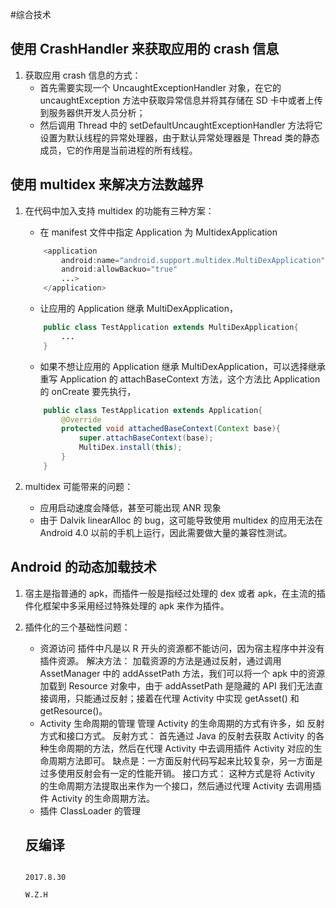 #综合技术
## 使用 CrashHandler 来获取应用的 crash 信息
1. 获取应用 crash 信息的方式：
    - 首先需要实现一个 UncaughtExceptionHandler 对象，在它的 uncaughtException 方法中获取异常信息并将其存储在 SD 卡中或者上传到服务器供开发人员分析；
    - 然后调用 Thread 中的 setDefaultUncaughtExceptionHandler 方法将它设置为默认线程的异常处理器，由于默认异常处理器是 Thread 类的静态成员，它的作用是当前进程的所有线程。

## 使用 multidex 来解决方法数越界
1. 在代码中加入支持 multidex 的功能有三种方案：
    
    - 在 manifest 文件中指定 Application 为 MultidexApplication
    ````java
        <application
            android:name="android.support.multidex.MultiDexApplication"
            android:allowBackuo="true"
            ...>
        </application>
    ````
    - 让应用的 Application 继承 MultiDexApplication，
    ````java
        public class TestApplication extends MultiDexApplication{
            ...
        }
    ````
    - 如果不想让应用的 Application 继承 MultiDexApplication，可以选择继承重写 Application 的 attachBaseContext 方法，这个方法比 Application 的 onCreate 要先执行，
    ````java
        public class TestApplication extends Application{
            @Override
            protected void attachedBaseContext(Context base){
                super.attachBaseContext(base);
                MultiDex.install(this);
            }
        }
    ````

2. multidex 可能带来的问题：

    - 应用启动速度会降低，甚至可能出现 ANR 现象
    - 由于 Dalvik linearAlloc 的 bug，这可能导致使用 multidex 的应用无法在 Android 4.0 以前的手机上运行，因此需要做大量的兼容性测试。

## Android 的动态加载技术
1. 宿主是指普通的 apk，而插件一般是指经过处理的 dex 或者 apk，在主流的插件化框架中多采用经过特殊处理的 apk 来作为插件。
2. 插件化的三个基础性问题：
    
    - 资源访问
        插件中凡是以 R 开头的资源都不能访问，因为宿主程序中并没有插件资源。
        解决方法：
            加载资源的方法是通过反射，通过调用 AssetManager 中的 addAssetPath 方法，我们可以将一个 apk 中的资源加载到 Resource 对象中，由于 addAssetPath 是隐藏的 API 我们无法直接调用，只能通过反射；接着在代理 Activity 中实现 getAsset() 和 getResource()。
    - Activity 生命周期的管理
        管理 Activity 的生命周期的方式有许多，如 反射方式和接口方式。
        反射方式：
            首先通过 Java 的反射去获取 Activity 的各种生命周期的方法，然后在代理 Activity 中去调用插件 Activity 对应的生命周期方法即可。
            缺点是：一方面反射代码写起来比较复杂，另一方面是过多使用反射会有一定的性能开销。
        接口方式：
            这种方式是将 Activity 的生命周期方法提取出来作为一个接口，然后通过代理 Activity 去调用插件 Activity 的生命周期方法。
    - 插件 ClassLoader 的管理
    
    ## 反编译



                                                                    2017.8.30
                                                                       W.Z.H